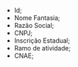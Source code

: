  - Id;
 - Nome Fantasia;
 - Razão Social;
 - CNPJ;
 - Inscrição Estadual;
 - Ramo de atividade;
 - CNAE;

